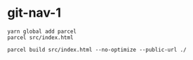 # git-nav-1
```
yarn global add parcel
parcel src/index.html
```
```
parcel build src/index.html --no-optimize --public-url ./
```
